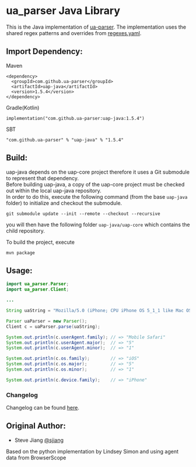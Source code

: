 ua_parser Java Library
======================

This is the Java implementation of [ua-parser](https://github.com/ua-parser).
The implementation uses the shared regex patterns and overrides from [regexes.yaml](https://github.com/ua-parser/uap-core/blob/master/regexes.yaml).

Import Dependency:
------
Maven
```
<dependency>
  <groupId>com.github.ua-parser</groupId>
  <artifactId>uap-java</artifactId>
  <version>1.5.4</version>
</dependency>
```

Gradle(Kotlin)
```
implementation("com.github.ua-parser:uap-java:1.5.4")
```

SBT
```
"com.github.ua-parser" % "uap-java" % "1.5.4"
```

Build:
------

uap-java depends on the uap-core project therefore it uses a Git submodule to represent that dependency.  
Before building uap-java, a copy of the uap-core project must be checked out within the local uap-java repository.  
In order to do this, execute the following command (from the base `uap-java` folder) to initialize and checkout the submodule.  

```
git submodule update --init --remote --checkout --recursive
```

you will then have the following folder `uap-java/uap-core` which contains the child repository.

To build the project, execute
```
mvn package
```

Usage:
--------
```java
import ua_parser.Parser;
import ua_parser.Client;

...

String uaString = "Mozilla/5.0 (iPhone; CPU iPhone OS 5_1_1 like Mac OS X) AppleWebKit/534.46 (KHTML, like Gecko) Version/5.1 Mobile/9B206 Safari/7534.48.3";

Parser uaParser = new Parser();
Client c = uaParser.parse(uaString);

System.out.println(c.userAgent.family); // => "Mobile Safari"
System.out.println(c.userAgent.major);  // => "5"
System.out.println(c.userAgent.minor);  // => "1"

System.out.println(c.os.family);        // => "iOS"
System.out.println(c.os.major);         // => "5"
System.out.println(c.os.minor);         // => "1"

System.out.println(c.device.family);    // => "iPhone"
```

### Changelog
Changelog can be found [here](https://github.com/ua-parser/uap-java/wiki/ChangeLog).

Original Author:
-------

  * Steve Jiang [@sjiang](https://twitter.com/sjiang)

  Based on the python implementation by Lindsey Simon and using agent data from BrowserScope
